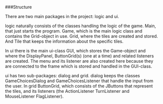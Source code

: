 ###Structure

There are two main packages in the project: logic and ui.

logic naturally consists of the classes handling the logic of the game.
 Main, that just starts the program. Game, which is the main logic class
 and contains the Grid-object in use. Grid, where the tiles are created
 and stored. And Tile that keeps the information about the specific tiles.


In ui there is the main ui-class GUI, which stores the Game-object and
 where the DisplayPanel, ButtonGrid(s) (one at a time) and related
 listeners are created. The menu and its listener are also created here
 because they are connected to the frame which is stored and handled in
 the GUI-class.


ui has two sub-packages: dialog and grid. dialog keeps the classes
 GameChoicesDialog and GameChoicesListener that handle the input from
 the user. In grid ButtonGrid, which consists of the JButtons that
 represent the tiles, and its listeners (the ActionListener TurnListener
 and MouseListener FlagListener).